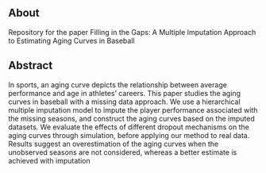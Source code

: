 ## About

Repository for the paper Filling in the Gaps: A Multiple Imputation Approach to Estimating Aging Curves in Baseball

## Abstract

In sports, an aging curve depicts the relationship between average performance and age in athletes’ careers. This paper studies the aging curves in baseball with a missing data approach. We use a hierarchical multiple imputation model to impute the player performance associated with the missing seasons, and construct the aging curves based on the imputed datasets. We evaluate the effects of different dropout mechanisms on the aging curves through simulation, before applying our method to real data. Results suggest an overestimation of the aging curves when the unobserved seasons are not considered, whereas a better estimate is achieved with imputation
